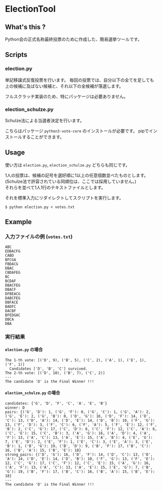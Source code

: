 # ElectionTool

## What's this ?
Python会の正式名称最終投票のために作成した、簡易選挙ツールです。

## Scripts
### election.py
単記移譲式反復投票を行います。
毎回の投票では、自分以下の全てを足しても上の候補に及ばない候補と、それ以下の全候補が落選します。

フルスクラッチ実装のため、特にパッケージは必要ありません。

### election_schulze.py
Schulze法による当選者決定を行います。

こちらはパッケージ `python3-vote-core` のインストールが必要です。
pipでインストールすることができます。

## Usage
使い方は `election.py`, `election_schulze.py` どちらも同じです。

1人の投票は、候補の記号を選好順に1以上の任意個数並べたものとします。  
(Schulze法で許容されている同順位は、ここでは採用していません。)  
それらを並べて1人1行のテキストファイルとします。

それを標準入力にリダイレクトしてスクリプトを実行します。
```
$ python election.py < votes.txt
```

## Example
### 入力ファイルの例 (`votes.txt`)
```
ABC
EDBACFG
CABD
BFCGA
FBDACG
DBAC
CBDAFEG
BC
BCDAF
DBACFEG
DBACF
DFBEACG
DABCFEG
DBFACE
BADFC
DACBF
BFEDGAC
DBCA
DBA
```

### 実行結果
#### `election.py` の場合
```
The 1-th vote: [('D', 9), ('B', 5), ('C', 2), ('A', 1), ('E', 1), ('F', 1)]
  Candidates ['D', 'B', 'C'] survived.
The 2-th vote: [('D', 10), ('B', 7), ('C', 2)]
---
The candidate 'D' is the Final Winner !!!
```

#### `election_schulze.py` の場合
```
candidates: {'G', 'D', 'F', 'C', 'A', 'E', 'B'}
winner: D
pairs: {('G', 'D'): 1, ('G', 'F'): 0, ('G', 'C'): 1, ('G', 'A'): 2, ('G', 'E'): 2, ('G', 'B'): 0, ('D', 'G'): 16, ('D', 'F'): 14, ('D', 'C'): 13, ('D', 'A'): 14, ('D', 'E'): 14, ('D', 'B'): 10, ('F', 'G'): 13, ('F', 'D'): 3, ('F', 'C'): 6, ('F', 'A'): 5, ('F', 'E'): 12, ('F', 'B'): 2, ('C', 'G'): 17, ('C', 'D'): 6, ('C', 'F'): 12, ('C', 'A'): 6, ('C', 'E'): 15, ('C', 'B'): 3, ('A', 'G'): 16, ('A', 'D'): 4, ('A', 'F'): 13, ('A', 'C'): 13, ('A', 'E'): 15, ('A', 'B'): 4, ('E', 'G'): 7, ('E', 'D'): 2, ('E', 'F'): 1, ('E', 'C'): 3, ('E', 'A'): 3, ('E', 'B'): 1, ('B', 'G'): 19, ('B', 'D'): 9, ('B', 'F'): 17, ('B', 'C'): 16, ('B', 'A'): 15, ('B', 'E'): 18}
strong_pairs: {('D', 'G'): 16, ('D', 'F'): 14, ('D', 'C'): 13, ('D', 'A'): 14, ('D', 'E'): 14, ('D', 'B'): 10, ('F', 'G'): 13, ('F', 'E'): 12, ('C', 'G'): 17, ('C', 'F'): 12, ('C', 'E'): 15, ('A', 'G'): 16, ('A', 'F'): 13, ('A', 'C'): 13, ('A', 'E'): 15, ('E', 'G'): 7, ('B', 'G'): 19, ('B', 'F'): 17, ('B', 'C'): 16, ('B', 'A'): 15, ('B', 'E'): 18}
---
The candidate 'D' is the Final Winner !!!
```

